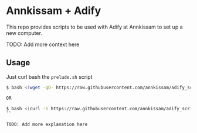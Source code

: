# Annkissam + Adify

This repo provides scripts to be used with Adify at Annkissam to set up a
new computer.

TODO: Add more context here

## Usage

Just curl bash the `prelude.sh` script

```sh
$ bash <(wget -qO- https://raw.githubusercontent.com/annkissam/adify_scripts_for_annkissam/master/prelude.sh)

OR

$ bash <(curl -s https://raw.githubusercontent.com/annkissam/adify_scripts_for_annkissam/master/prelude.sh)
``

TODO: Add more explanation here
